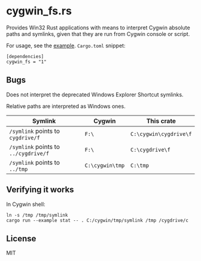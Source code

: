 cygwin\_fs.rs
=============

Provides Win32 Rust applications with means to interpret Cygwin absolute paths and symlinks,
given that they are run from Cygwin console or script.

For usage, see the [example](example/stat.rs).
`Cargo.toml` snippet:
```
[dependencies]
cygwin_fs = "1"
```

Bugs
----
Does not interpret the deprecated Windows Explorer Shortcut symlinks.

Relative paths are interpreted as Windows ones.

|              Symlink                 |      Cygwin     |       This crate       |
|--------------------------------------|-----------------|------------------------|
| `/symlink` points to `cygdrive/f`    |      `F:\`      | `C:\cygwin\cygdrive\f` |
| `/symlink` points to `../cygdrive/f` |      `F:\`      | `C:\cygdrive\f`        |
| `/symlink` points to `../tmp`        | `C:\cygwin\tmp` | `C:\tmp`               |

Verifying it works
------------------
In Cygwin shell:
```
ln -s /tmp /tmp/symlink
cargo run --example stat -- . C:/cygwin/tmp/symlink /tmp /cygdrive/c
```

License
-------
MIT
